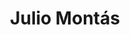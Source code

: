 ---
layout    : default
bodyid    : "alumni"
bodyclass : "content"
year      : 2015

title       : Julio Mont&#225;s
photo       : "julio.jpg"
occupation  : "Net Artist, Designer"

links:
 - icon     : "fa-facebook"
   url      : ""
 - icon     : "fa-twitter"
   url      : "https://twitter.com/juliomontas"
 - icon     : "fa-linkedin"
   url      : ""
 - icon     : "fa-instagram"
   url      : "https://instagram.com/juliomontas/"
 - icon     : "fa-soundcloud"
   url      : ""
 - icon     : "fa-vimeo-square"
   url      : ""
 - icon     : "fa-github"
   url      : ""
 - icon     : "fa-tumblr"
   url      : ""
 - icon     : "fa-globe"
   url      : "http://juliomontas.com/"
---